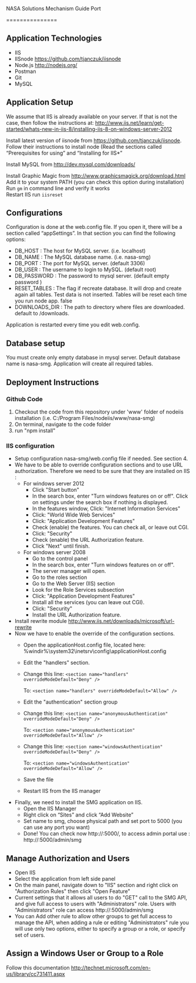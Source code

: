 
NASA Solutions Mechanism Guide Port

===============

## Application Technologies

-	IIS
-	IISnode https://github.com/tjanczuk/iisnode 
-	Node.js http://nodejs.org/
-	Postman
-	Git
-	MySQL

## Application Setup

We assume that IIS is already available on your server. If that is not the case, then follow the instructions at: http://www.iis.net/learn/get-started/whats-new-in-iis-8/installing-iis-8-on-windows-server-2012 

Install latest version of iisnode from https://github.com/tjanczuk/iisnode. Follow their instructions to install node (Read the sections called “Prerequisites for using” and “Installing for IIS*”

Install MySQL from http://dev.mysql.com/downloads/ 

Install Graphic Magic from http://www.graphicsmagick.org/download.html  
Add it to your system PATH (you can check this option during installation)  
Run ``gm`` in command line and verify it works  
Restart IIS run ``iisreset``

## Configurations

Configuration is done at the web.config file. If you open it, there will be a section called “appSettings”. In that section you can find the following options:

- DB_HOST :	The host for MySQL server.	(i.e. localhost)
- DB_NAME :	The MySQL database name. 	(i.e. nasa-smg)
- DB_PORT	: The port for MySQL server.	(default 3306)
- DB_USER	: The username to login to MySQL.	(default root)
- DB_PASSWORD : The password to mysql server.	(default empty password )
- RESET_TABLES : The flag if recreate database. It will drop and create again all tables. Test data is not inserted. Tables will be reset each time you run node app.	false
- DOWNLOADS_DIR	: The path to directory where files are downloaded. default to <app folder>/downloads.

Application is restarted every time you edit web.config.

## Database setup

You must create only empty database in mysql server. Default database name is nasa-smg. Application will create all required tables.

##	Deployment Instructions

### Github Code

1. Checkout the code from this repository under 'www' folder of nodeiis installation (i.e. C:/Program Files/nodeiis/www/nasa-smg)
2. On terminal, navigate to the code folder
3. run "npm install"

###	 IIS configuration

* Setup configuration nasa-smg/web.config file if needed. See section 4.
* We have to be able to override configuration sections and to use URL authorization. Therefore we need to be sure that they are installed on IIS :
  * For windows server 2012
    * Click "Start button"
    * In the search box, enter "Turn windows features on or off". Click on settings under the search box if nothing is displayed.
    * In the features window, Click: "Internet Information Services"
    * Click: "World Wide Web Services"
    * Click: "Application Development Features"
    * Check (enable) the features. You can check all, or leave out CGI.
    * Click: "Security"
    * Check (enable) the URL Authorization feature.
    * Click "Next" until finish.
  * For windows server 2008
    * Go to the control panel
    * In the search box, enter "Turn windows features on or off".
    * The server manager will open.
    * Go to the roles section
    * Go to the Web Server (IIS) section
    * Look for the Role Services subsection
    * Click: "Application Development Features"
    * Install all the services (you can leave out CGI).
    * Click: "Security"
    * Install the URL Authorization feature.
* Install rewrite module http://www.iis.net/downloads/microsoft/url-rewrite
* Now we have to enable the override of the configuration sections.
  * Open the applicationHost.config file, located here: %windir%\system32\inetsrv\config\applicationHost.config
  * Edit the "handlers" section.
  * Change this line:
       ``<section name="handlers" overrideModeDefault="Deny" />``

    To:
       ``<section name="handlers" overrideModeDefault="Allow" />``

  * Edit the "authentication" section group
  * Change this line:
       ``<section name="anonymousAuthentication" overrideModeDefault="Deny" />``

       To:
       ``<section name="anonymousAuthentication" overrideModeDefault="Allow" />``
       
  * Change this line:
       ``<section name="windowsAuthentication" overrideModeDefault="Deny" />``

       To:
       ``<section name="windowsAuthentication" overrideModeDefault="Allow" />``
       
  * Save the file
  * Restart IIS from the IIS manager
* Finally, we need to install the SMG application on IIS.
  * Open the IIS Manager
  * Right click on “Sites” and click “Add Website”
  * Set name to smg, choose physical path and set port to 5000 (you can use any port you want)
  * Done! You can check now http://<IP>:5000/, to access admin portal use : http://<IP>:5000/admin/smg

## Manage Authorization and Users

* Open IIS
* Select the application from left side panel
* On the main panel, navigate down to "IIS" section and right click on "Authorization Rules" then click "Open Feature"
* Current settings that it allows all users to do "GET" call to the SMG API, and give full access to users with "Administrators" role. Users with "Administrators" role can access http://<IP>:5000/admin/smg
* You can Add other rule to allow other groups to get full access to manage the API, when adding a rule or editing "Administrators" rule you will use only two options, either to specify a group or a role, or specify set of users.

## Assign a Windows User or Group to a Role 

Follow this documentation
http://technet.microsoft.com/en-us/library/cc731411.aspx
